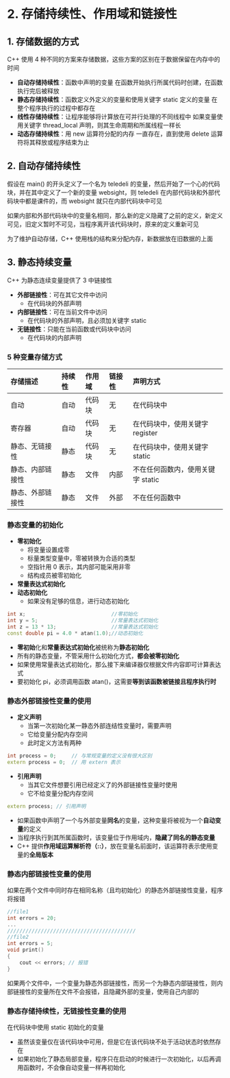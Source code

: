 # 2. 存储持续性、作用域和链接性

## 1. 存储数据的方式

C++ 使用 4 种不同的方案来存储数据，这些方案的区别在于数据保留在内存中的时间

* **自动存储持续性**：函数中声明的变量 在函数开始执行所属代码时创建，在函数执行完后被释放
* **静态存储持续性**：函数定义外定义的变量和使用关键字 static 定义的变量 在整个程序执行的过程中都存在
* **线性存储持续性**：让程序能够将计算放在可并行处理的不同线程中 如果变量使用关键字 thread\_local 声明，则其生命周期和所属线程一样长
* **动态存储持续性**：用 new 运算符分配的内存 一直存在，直到使用 delete 运算符将其释放或程序结束为止

## 2. 自动存储持续性

假设在 main\(\) 的开头定义了一个名为 teledeli 的变量，然后开始了一个心的代码块，并在其中定义了一个新的变量 websight，则 teledeli 在内部代码块和外部代码块中都是课件的，而 websight 就只在内部代码块中可见

如果内部和外部代码块中的变量名相同，那么新的定义隐藏了之前的定义，新定义可见，旧定义暂时不可见，当程序离开该代码块时，原来的定义重新可见

为了维护自动存储，C++ 使用栈的结构来分配内存，新数据放在旧数据的上面

## 3. 静态持续变量

C++ 为静态连续变量提供了 3 中链接性

* **外部链接性**：可在其它文件中访问
  * 在代码块的外部声明
* **内部链接性**：可在当前文件中访问
  * 在代码块的外部声明，且必须加关键字 static
* **无链接性**：只能在当前函数或代码块中访问
  * 在代码块的内部声明

### 5 种变量存储方式

| 存储描述 | 持续性 | 作用域 | 链接性 | 声明方式 |
| :--- | :--- | :--- | :--- | :--- |
| 自动 | 自动 | 代码块 | 无 | 在代码块中 |
| 寄存器 | 自动 | 代码块 | 无 | 在代码块中，使用关键字 register |
| 静态、无链接性 | 静态 | 代码块 | 无 | 在代码块中，使用关键字 static |
| 静态、内部链接性 | 静态 | 文件 | 内部 | 不在任何函数内，使用关键字 static |
| 静态、外部链接性 | 静态 | 文件 | 外部 | 不在任何函数中 |

### 静态变量的初始化

* **零初始化**
  * 将变量设置成零
  * 标量类型变量中，零被转换为合适的类型
  * 空指针用 0 表示，其内部可能采用非零
  * 结构成员被零初始化
* **常量表达式初始化**
* **动态初始化**
  * 如果没有足够的信息，进行动态初始化

```cpp
int x;                            //零初始化
int y = 5;                        //常量表达式初始化
int z = 13 * 13;                  //常量表达式初始化
const double pi = 4.0 * atan(1.0);//动态初始化
```

* **零初始**化和**常量表达式初始化**被统称为**静态初始化**
* 所有的静态变量，不管采用什么初始化方式，**都会被零初始化**
* 如果使用常量表达式初始化，那么接下来编译器仅根据文件内容即可计算表达式
* 要初始化 pi，必须调用函数 atan\(\)，这需要**等到该函数被链接且程序执行时**

### 静态外部链接性变量的使用

* **定义声明**
  * 当第一次初始化某一静态外部连结性变量时，需要声明
  * 它给变量分配内存空间
  * 此时定义方法有两种

```cpp
int process = 0;     // 与常规变量的定义没有很大区别
extern process = 0;  // 用 extern 表示
```

* **引用声明**
  * 当其它文件想要引用已经定义了的外部链接性变量时使用
  * 它不给变量分配内存空间

```cpp
extern process; // 引用声明
```

* 如果函数中声明了一个与外部变量**同名**的变量，这种变量将被视为一个**自动变量**的定义
* 当程序执行到其所属函数时，该变量位于作用域内，**隐藏了同名的静态变量**
* C++ 提供**作用域运算解析符（::）**，放在变量名前面时，该运算符表示使用变量的**全局版本**

### 静态内部链接性变量的使用

如果在两个文件中同时存在相同名称（且均初始化）的静态外部链接性变量，程序将报错

```cpp
//file1
int errors = 20;
...
//////////////////////////////////////////
//file2
int errors = 5;
void print()
{
    cout << errors; // 报错
}
```

如果两个文件中，一个变量为静态外部链接性，而另一个为静态内部链接性，则内部链接性的变量所在文件不会报错，且隐藏外部的变量，使用自己内部的

### 静态存储持续性，无链接性变量的使用

在代码块中使用 static 初始化的变量

* 虽然该变量仅在该代码块中可用，但是它在该代码块不处于活动状态时依然存在
* 如果初始化了静态局部变量，程序只在启动的时候进行一次初始化，以后再调用函数时，不会像自动变量一样再初始化

